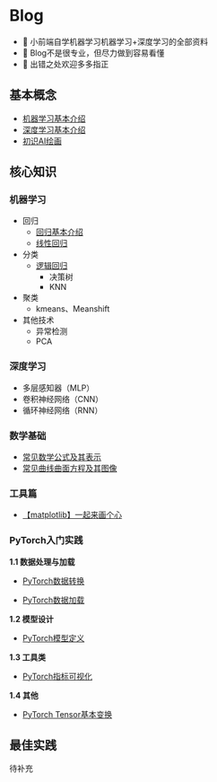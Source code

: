 # Blog
- 🤖️ 小前端自学机器学习机器学习+深度学习的全部资料
- 🧠 Blog不是很专业，但尽力做到容易看懂
- 🙏 出错之处欢迎多多指正


## 基本概念

- [机器学习基本介绍](./articles/机器学习/机器学习基本介绍.md)
- [深度学习基本介绍](./articles/深度学习/深度学习基本介绍.md)
- [初识AI绘画](./articles/AI绘画/初识AI绘画.md)

## 核心知识
### 机器学习 
- 回归
    - [回归基本介绍](./articles/机器学习/回归基本介绍.md)
    - [线性回归](./articles/机器学习/线性回归.md)
- 分类
  - [逻辑回归](./articles/机器学习/分类/逻辑回归/逻辑回归基础概念(1).md)
    - 决策树
    - KNN
- 聚类
    - kmeans、Meanshift
- 其他技术
    - 异常检测
    - PCA
### 深度学习
- 多层感知器（MLP）
- 卷积神经网络（CNN）
- 循环神经网络（RNN）
### 数学基础
- [常见数学公式及其表示](./articles/数学基础/常见数学公式及其表示.ipynb)
- [常见曲线曲面方程及其图像](./articles/数学基础/常见数学公式及其表示.ipynb)

### 工具篇
- [【matplotlib】一起来画个心](./articles/工具篇/【matplotlib】一起来画个心.ipynb)

### PyTorch入门实践

**1.1 数据处理与加载**

- [PyTorch数据转换](./articles/深度学习/PyTorch入门实践/PyTorch数据转换.md)

- [PyTorch数据加载](./articles/深度学习/PyTorch入门实践/PyTorch数据加载.md)

**1.2 模型设计**

- [PyTorch模型定义](./articles/深度学习/PyTorch入门实践/PyTorch模型定义.md)

**1.3 工具类**
- [PyTorch指标可视化](./articles/深度学习/PyTorch入门实践/PyTorch指标可视化.md)

**1.4 其他**
- [PyTorch Tensor基本变换](./articles/深度学习/PyTorch入门实践/tensor基本变换.md)


## 最佳实践
待补充